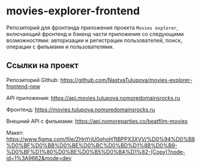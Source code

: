 # movies-explorer-frontend

Репозиторий для фронтэнда приложения проекта `Movies explorer`, включающий фронтенд и бэкенд части приложения со следующими возможностями: авторизации и регистрации пользователей, поиск, операции с фильмами и пользователями.

## Ссылки на проект



Репозиторий Github: https://github.com/NastyaTulupova/movies-explorer-frontend-new

API приложения: https://api.movies.tulupova.nomoredomainsrocks.ru

Фронтенд: https://movies.tulupova.nomoredomainsrocks.ru

Внешний API с фильмами: https://api.nomoreparties.co/beatfilm-movies 

Макет:
https://www.figma.com/file/ZHnYrjU0qhoHTtBPPX3XVV/%D0%94%D0%B8%D0%BF%D0%BB%D0%BE%D0%BC%D0%BD%D1%8B%D0%B9-%D0%BF%D1%80%D0%BE%D0%B5%D0%BA%D1%82-(Copy)?node-id=1%3A9662&mode=dev